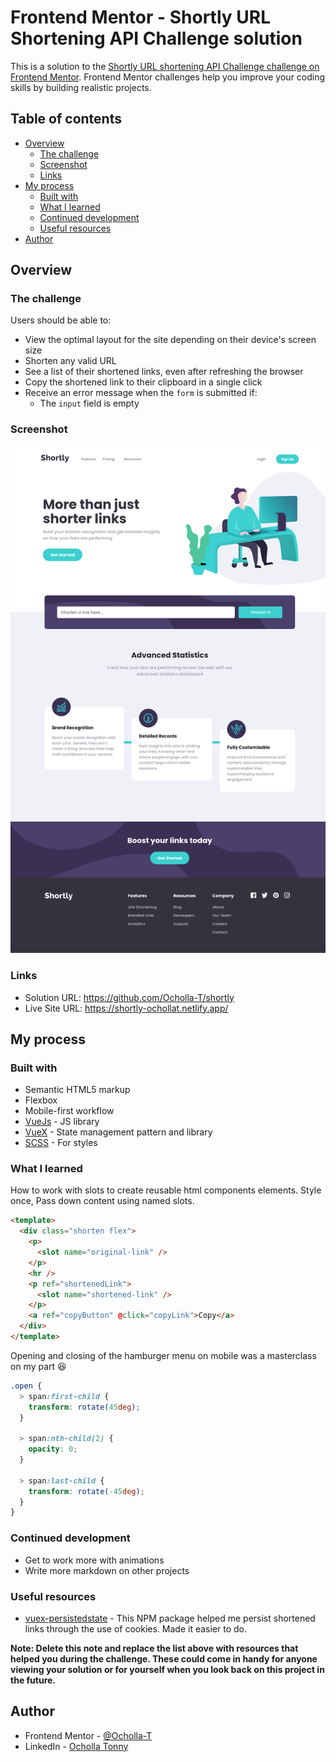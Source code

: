 # Frontend Mentor - Shortly URL Shortening API Challenge solution

This is a solution to the [Shortly URL shortening API Challenge challenge on Frontend Mentor](https://www.frontendmentor.io/challenges/url-shortening-api-landing-page-2ce3ob-G). Frontend Mentor challenges help you improve your coding skills by building realistic projects.

## Table of contents

- [Overview](#overview)
  - [The challenge](#the-challenge)
  - [Screenshot](#screenshot)
  - [Links](#links)
- [My process](#my-process)
  - [Built with](#built-with)
  - [What I learned](#what-i-learned)
  - [Continued development](#continued-development)
  - [Useful resources](#useful-resources)
- [Author](#author)

## Overview

### The challenge

Users should be able to:

- View the optimal layout for the site depending on their device's screen size
- Shorten any valid URL
- See a list of their shortened links, even after refreshing the browser
- Copy the shortened link to their clipboard in a single click
- Receive an error message when the `form` is submitted if:
  - The `input` field is empty

### Screenshot

![](./src/assets/images/shortly-ochollat.netlify.app_.png)

### Links

- Solution URL: <https://github.com/Ocholla-T/shortly>
- Live Site URL: <https://shortly-ochollat.netlify.app/>

## My process

### Built with

- Semantic HTML5 markup
- Flexbox
- Mobile-first workflow
- [VueJs](https://vuejs.org/) - JS library
- [VueX](https://vuex.vuejs.org/) - State management pattern and library
- [SCSS](https://sass-lang.com/) - For styles

### What I learned

How to work with slots to create reusable html components elements. Style once, Pass down content using named slots.

```html
<template>
  <div class="shorten flex">
    <p>
      <slot name="original-link" />
    </p>
    <hr />
    <p ref="shortenedLink">
      <slot name="shortened-link" />
    </p>
    <a ref="copyButton" @click="copyLink">Copy</a>
  </div>
</template>
```

Opening and closing of the hamburger menu on mobile was a masterclass on my part :satisfied:

```css
.open {
  > span:first-child {
    transform: rotate(45deg);
  }

  > span:nth-child(2) {
    opacity: 0;
  }

  > span:last-child {
    transform: rotate(-45deg);
  }
}
```

### Continued development

- Get to work more with animations
- Write more markdown on other projects

### Useful resources

- [vuex-persistedstate](https://www.npmjs.com/package/vuex-persistedstate) - This NPM package helped me persist shortened links through the use of cookies. Made it easier to do.

**Note: Delete this note and replace the list above with resources that helped you during the challenge. These could come in handy for anyone viewing your solution or for yourself when you look back on this project in the future.**

## Author

- Frontend Mentor - [@Ocholla-T](https://www.frontendmentor.io/profile/Ocholla-T)
- LinkedIn - [Ocholla Tonny](https://www.linkedin.com/in/ochollatonny)

